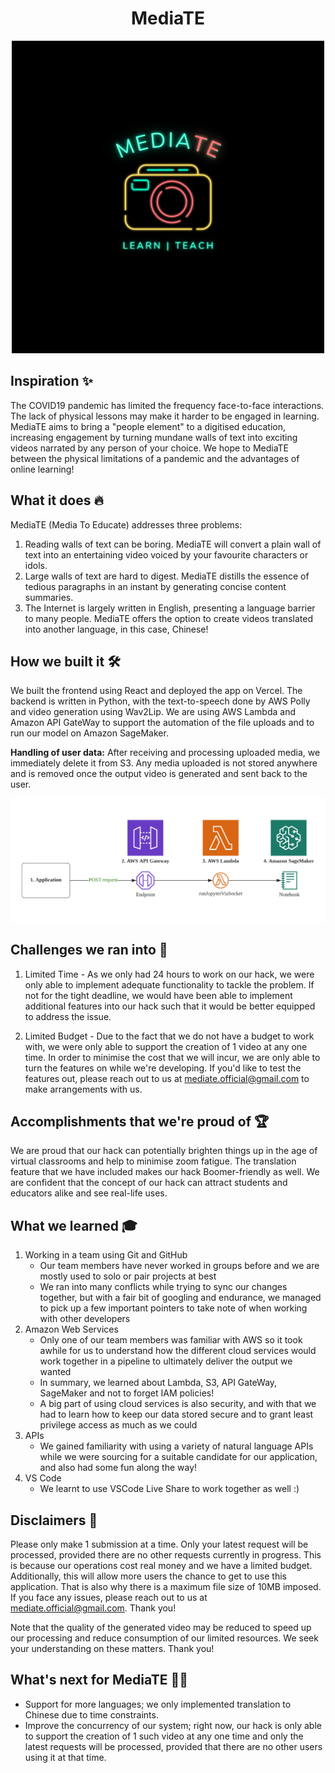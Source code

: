 <p align="center">
    <h1 align="center"> MediaTE </h1>
</p>
<p align="center">
  <img src="/readme/logo.png" />
</p>

## Inspiration ✨
The COVID19 pandemic has limited the frequency face-to-face interactions. The lack of physical lessons may make it harder to be engaged in learning. MediaTE aims to bring a "people element" to a digitised education, increasing engagement by turning mundane walls of text into exciting videos narrated by any person of your choice. We hope to MediaTE between the physical limitations of a pandemic and the advantages of online learning!

## What it does 🔥
MediaTE (Media To Educate) addresses three problems:
1. Reading walls of text can be boring. MediaTE will convert a plain wall of text into an entertaining video voiced by your favourite characters or idols. 
2. Large walls of text are hard to digest. MediaTE distills the essence of tedious paragraphs in an instant by generating concise content summaries.
3. The Internet is largely written in English, presenting a language barrier to many people. MediaTE offers the option to create videos translated into another language, in this case, Chinese!

## How we built it 🛠
We built the frontend using React and deployed the app on Vercel. The backend is written in Python, with the text-to-speech done by AWS Polly and video generation using Wav2Lip. We are using AWS Lambda and Amazon API GateWay to support the automation of the file uploads and to run our model on Amazon SageMaker.

**Handling of user data:** After receiving and processing uploaded media, we immediately delete it from S3. Any media uploaded is not stored anywhere and is removed once the output video is generated and sent back to the user. 

![Alt text](/readme/architecture.png "Solution Architecture")


## Challenges we ran into 🧗
1. Limited Time -  As we only had 24 hours to work on our hack, we were only able to implement adequate functionality to tackle the problem. If not for the tight deadline, we would have been able to implement additional features into our hack such that it would be better equipped to address the issue.

2. Limited Budget - Due to the fact that we do not have a budget to work with, we were only able to support the creation of 1 video at any one time. In order to minimise the cost that we will incur, we are only able to turn the features on while we're developing. If you'd like to test the features out, please reach out to us at [mediate.official@gmail.com](mailto:mediate.official@gmail.com) to make arrangements with us.

## Accomplishments that we're proud of 🏆
We are proud that our hack can potentially brighten things up in the age of virtual classrooms and help to minimise zoom fatigue. The translation feature that we have included makes our hack Boomer-friendly as well. We are confident that the concept of our hack can attract students and educators alike and see real-life uses. 

## What we learned 🎓
1. Working in a team using Git and GitHub
    - Our team members have never worked in groups before and we are mostly used to solo or pair projects at best
    - We ran into many conflicts while trying to sync our changes together, but with a fair bit of googling and endurance, we managed to pick up a few important pointers to take note of when working with other developers
2. Amazon Web Services
    - Only one of our team members was familiar with AWS so it took awhile for us to understand how the different cloud services would work together in a pipeline to ultimately deliver the output we wanted
    - In summary, we learned about Lambda, S3, API GateWay, SageMaker and not to forget IAM policies!
    - A big part of using cloud services is also security, and with that we had to learn how to keep our data stored secure and to grant least privilege access as much as we could
3. APIs
    - We gained familiarity with using a variety of natural language APIs while we were sourcing for a suitable candidate for our application, and also had some fun along the way!
4. VS Code
    - We learnt to use VSCode Live Share to work together as well :)

## Disclaimers 🙊
Please only make 1 submission at a time. Only your latest request will be processed, provided there are no other requests currently in progress. This is because our operations cost real money and we have a limited budget. Additionally, this will allow more users the chance to get to use this application. That is also why there is a maximum file size of 10MB imposed. If you face any issues, please reach out to us at mediate.official@gmail.com. Thank you!

Note that the quality of the generated video may be reduced to speed up our processing and reduce consumption of our limited resources. We seek your understanding on these matters. Thank you!

## What's next for MediaTE 🏃‍♂️
- Support for more languages; we only implemented translation to Chinese due to time constraints.
- Improve the concurrency of our system; right now, our hack is only able to support the creation of 1 such video at any one time and only the latest requests will be processed, provided that there are no other users using it at that time.
